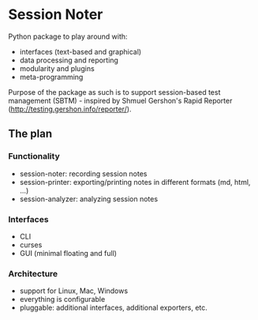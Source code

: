 # Session Noter

Python package to play around with:
- interfaces (text-based and graphical)
- data processing and reporting
- modularity and plugins
- meta-programming

Purpose of the package as such is to support session-based test management (SBTM) - inspired by Shmuel Gershon's Rapid Reporter (http://testing.gershon.info/reporter/).


## The plan

### Functionality
- session-noter: recording session notes
- session-printer: exporting/printing notes in different formats (md, html, ...)
- session-analyzer: analyzing session notes

### Interfaces
- CLI
- curses
- GUI (minimal floating and full)

### Architecture
- support for Linux, Mac, Windows
- everything is configurable
- pluggable: additional interfaces, additional exporters, etc.